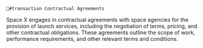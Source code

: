     🛒#transaction Contractual Agreements

Space X engages in contractual agreements with space agencies for the provision of launch services, including the negotiation of terms, pricing, and other contractual obligations. These agreements outline the scope of work, performance requirements, and other relevant terms and conditions.


